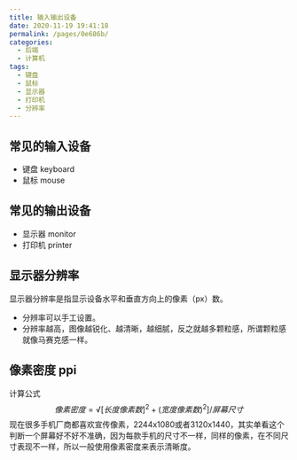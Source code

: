 ```yaml
---
title: 输入输出设备
date: 2020-11-19 19:41:18
permalink: /pages/0e686b/
categories:
  - 后端
  - 计算机
tags:
  - 键盘
  - 鼠标
  - 显示器
  - 打印机
  - 分辨率
---
```








## 常见的输入设备

- 键盘 keyboard
- 鼠标 mouse

## 常见的输出设备

- 显示器 monitor
- 打印机 printer

## 显示器分辨率

显示器分辨率是指显示设备水平和垂直方向上的像素（px）数。

- 分辨率可以手工设置。
- 分辨率越高，图像越锐化、越清晰，越细腻，反之就越多颗粒感，所谓颗粒感就像马赛克感一样。



## 像素密度 ppi

计算公式
$$
像素密度=√[长度像素数]^2+(宽度像素数)^2]/屏幕尺寸
$$
现在很多手机厂商都喜欢宣传像素，2244x1080或者3120x1440，其实单看这个判断一个屏幕好不好不准确，因为每款手机的尺寸不一样，同样的像素，在不同尺寸表现不一样，所以一般使用像素密度来表示清晰度。